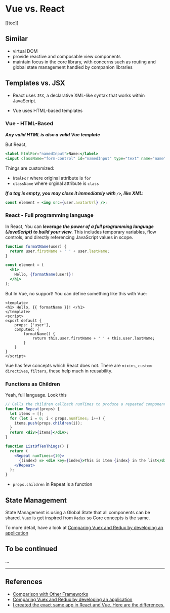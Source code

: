 # Vue vs. React

[[toc]]

## Similar 
- virtual DOM
- provide reactive and composable view components
- maintain focus in the core library, with concerns such as routing and global state management handled by companion libraries

## Templates vs. JSX

- React uses `JSX`, a declarative XML-like syntax that works within JavaScript. 

- Vue uses HTML-based templates

### Vue - HTML-Based 

***Any valid HTML is also a valid Vue template***

But React, 

```jsx
<label htmlFor="namedInput">Name:</label>
<input className="form-control" id="namedInput" type="text" name="name"/>
```
Things are customized: 
- `htmlFor` where original attribute is `for`
- `className` where orginal attribute is `class`

***If a tag is empty, you may close it immediately with `/>`, like XML***:

```jsx
const element = <img src={user.avatarUrl} />;
```


### React - Full programming language

In React, You can ***leverage the power of a full programming language (JavaScript) to build your view***. This includes temporary variables, flow controls, and directly referencing JavaScript values in scope.


```jsx
function formatName(user) {
  return user.firstName + ' ' + user.lastName;
}

const element = (
  <h1>
    Hello, {formatName(user)}!
  </h1>
);
```

But In Vue, no support! You can define something like this with Vue: 

```vue
<template>
<h1> Hello, {{ formatName }}! </h1>
</template>
<script>
export default {
    props: ['user'],
    computed: {
        formatName() {
            return this.user.firstName + ' ' + this.user.lastName;
        }
    }
}
</script>
```

Vue has few concepts which React does not. There are `mixins`, `custom directives`, `filters`, these help much in reusability.


### Functions as Children

Yeah, full language. Look this 

```jsx
// Calls the children callback numTimes to produce a repeated component
function Repeat(props) {
  let items = [];
  for (let i = 0; i < props.numTimes; i++) {
    items.push(props.children(i));
  }
  return <div>{items}</div>;
}

function ListOfTenThings() {
  return (
    <Repeat numTimes={10}>
      {(index) => <div key={index}>This is item {index} in the list</div>}
    </Repeat>
  );
}
```
- `props.children` in Repeat is a function




## State Management 

State Management is using a Global State that all components can be shared. 
`Vuex` is get inspired from `Redux` so Core concepts is the same.

To more detail, have a look at [Comparing Vuex and Redux by developing an application](https://medium.com/javascript-in-plain-english/similarities-and-differences-between-vuex-and-redux-by-developing-an-application-be3df0164b22)



## To be continued

...


---

## References 
- [Comparison with Other Frameworks](https://vuejs.org/v2/guide/comparison.html)
- [Comparing Vuex and Redux by developing an application](https://medium.com/javascript-in-plain-english/similarities-and-differences-between-vuex-and-redux-by-developing-an-application-be3df0164b22)
- [I created the exact same app in React and Vue. Here are the differences.](https://medium.com/javascript-in-plain-english/i-created-the-exact-same-app-in-react-and-vue-here-are-the-differences-e9a1ae8077fd)